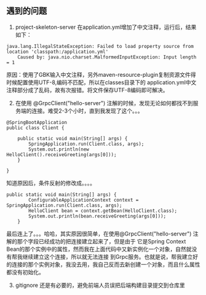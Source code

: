 ## 遇到的问题
1. project-skeleton-server 在application.yml增加了中文注释，运行后，结果如下：
```
java.lang.IllegalStateException: Failed to load property source from location 'classpath:/application.yml'
    Caused by: java.nio.charset.MalformedInputException: Input length = 1
```
原因：使用了GBK输入中文注释，另外maven-resource-plugin复制资源文件得时候配置使用UTF-8,编码不匹配，所以在classes目录下的
application.yml中文注释部分成了乱码，故有次报错。将文件保存UTF-8编码即可解决。

2. 在使用 @GrpcClient("hello-server") 注解的时候，发现无论如何都找不到服务端的连接。难受2-3个小时，直到我发现了这个。。。
```
@SpringBootApplication
public class Client {

	public static void main(String[] args) {
		SpringApplication.run(Client.class, args);
		System.out.println(new HelloClient().receiveGreeting(args[0]));
	}

}

```
知道原因后，条件反射的修改成。。。。
```
public static void main(String[] args) {
		ConfigurableApplicationContext context = SpringApplication.run(Client.class, args);
		HelloClient bean = context.getBean(HelloClient.class);
		System.out.println(bean.receiveGreeting(args[0]));
	}
```
最后连上了。。。哈哈，其实原因很简单，在使用@GrpcClient("hello-server") 注解的那个字段已经成功的把连接建立起来了，但是由于
它是Spring Context Bean的那个实例中的属性，然而我在上面代码中又新实例化一个对象，自然就没有帮我继续建立这个连接，所以就无法连接
到Grpc服务。也就是说，帮我建立好的连接的那个实例对象，我没去用，我自己反而去新创建一个对象，而且什么属性都没有初始化。

3. gitignore 还是有必要的，避免前端人员误把后端构建目录提交到仓库里
